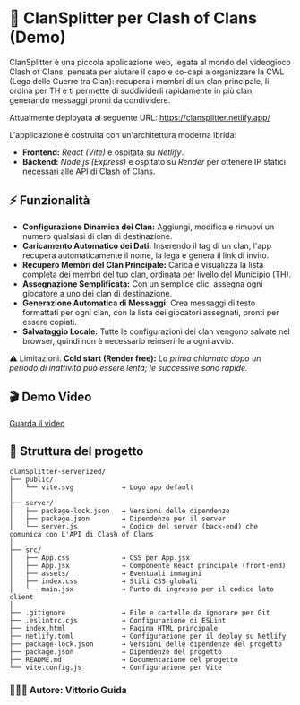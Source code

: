 # 🏰 ClanSplitter per Clash of Clans (Demo)

ClanSplitter è una piccola applicazione web, legata al mondo del videogioco Clash of Clans, pensata per aiutare il capo e co-capi a organizzare la CWL (Lega delle Guerre tra Clan): recupera i membri di un clan principale, li ordina per TH e ti permette di suddividerli rapidamente in più clan, generando messaggi pronti da condividere.

Attualmente deployata al seguente URL: https://clansplitter.netlify.app/

L'applicazione è costruita con un'architettura moderna ibrida:
   -   **Frontend:** *React (Vite)* e ospitata su *Netlify*.
   -   **Backend:** *Node.js (Express)* e ospitato su *Render* per ottenere IP statici necessari alle API di Clash of Clans.

## ⚡️ Funzionalità

   -   **Configurazione Dinamica dei Clan:** Aggiungi, modifica e rimuovi un numero qualsiasi di clan di destinazione.
   -   **Caricamento Automatico dei Dati:** Inserendo il tag di un clan, l'app recupera automaticamente il nome, la lega e genera il link di invito.
   -   **Recupero Membri del Clan Principale:** Carica e visualizza la lista completa dei membri del tuo clan, ordinata per livello del Municipio (TH).
   -   **Assegnazione Semplificata:** Con un semplice clic, assegna ogni giocatore a uno dei clan di destinazione.
   -   **Generazione Automatica di Messaggi:** Crea messaggi di testo formattati per ogni clan, con la lista dei giocatori assegnati, pronti per essere copiati.
   -   **Salvataggio Locale:** Tutte le configurazioni dei clan vengono salvate nel browser, quindi non è necessario reinserirle a ogni avvio.

⚠️ Limitazioni. **Cold start (Render free):** *La prima chiamata dopo un periodo di inattività può essere lenta; le successive sono rapide.*

## 🎬 Demo Video
[Guarda il video](https://github.com/VittorioGuida15/clanSplitter-demo/raw/main/risorse/clanSplitter-demo.mp4)

## 📁 Struttura del progetto

```
clanSplitter-serverized/
├── public/                 
│   └── vite.svg            → Logo app default
│          
├── server/                 
│   ├── package-lock.json   → Versioni delle dipendenze
│   ├── package.json        → Dipendenze per il server
│   └── server.js           → Codice del server (back-end) che comunica con L'API di Clash of Clans
│
├── src/                    
│   ├── App.css             → CSS per App.jsx
│   ├── App.jsx             → Componente React principale (front-end)
│   ├── assets/             → Eventuali immagini
│   ├── index.css           → Stili CSS globali
│   └── main.jsx            → Punto di ingresso per il codice lato client
│
├── .gitignore              → File e cartelle da ignorare per Git
├── .eslintrc.cjs           → Configurazione di ESLint
├── index.html              → Pagina HTML principale
├── netlify.toml            → Configurazione per il deploy su Netlify
├── package-lock.json       → Versioni delle dipendenze del progetto
├── package.json            → Dipendenze del progetto
├── README.md               → Documentazione del progetto
└── vite.config.js          → Configurazione per Vite
```

### 👷🏻‍♂️ Autore: Vittorio Guida






